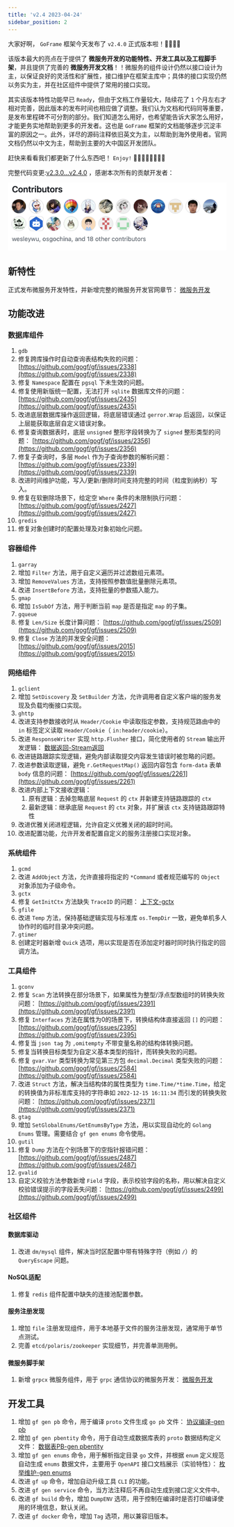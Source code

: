 ```yaml
---
title: 'v2.4 2023-04-24'
sidebar_position: 2
---
```


大家好啊， `GoFrame` 框架今天发布了 `v2.4.0` 正式版本啦！👏👏👏👏

该版本最大的亮点在于提供了 **微服务开发的功能特性、开发工具以及工程脚手架**，并且提供了完善的 **微服务开发文档**！！微服务的组件设计仍然以接口设计为主，以保证良好的灵活性和扩展性，接口维护在框架主库中；具体的接口实现仍然以务实为主，并在社区组件中提供了常用的接口实现。

其实该版本特性功能早已 `Ready`，但由于文档工作量较大，陆续花了 `1` 个月左右才相对完善，因此版本的发布时间也相应做了调整。我们认为文档和代码同等重要，是发布里程碑不可分割的部分。我们知道怎么用好，也希望能告诉大家怎么用好，才能更务实地帮助到更多的开发者。这也是 `GoFrame` 框架的文档能够逐步沉淀丰富的原因之一。此外，详尽的源码注释依旧英文为主，以帮助到海外使用者。官网文档仍然以中文为主，帮助到主要的大中国区开发团队。

赶快来看看我们都更新了什么东西吧！ `Enjoy!` 🍺🍺🍺🍺🍺🍺🍺🍺

完整代码变更:[v2.3.0...v2.4.0](https://github.com/gogf/gf/compare/v2.3.0...v2.4.0) ，感谢本次所有的贡献开发者：

[![](/markdown/9c63586b568a8e84872c67b58aa9e559.png)](https://github.com/gogf/gf/releases/tag/v2.4.0)

## 新特性

正式发布微服务开发特性，并新增完整的微服务开发官网章节： [微服务开发](/docs/微服务开发)

## 功能改进

### 数据库组件

1. `gdb`
1. 修复跨库操作时自动查询表结构失败的问题： [https://github.com/gogf/gf/issues/2338](https://github.com/gogf/gf/issues/2338)
2. 修复 `Namespace` 配置在 `pgsql` 下未生效的问题。
3. 修复使用新版统一配置，无法打开 `sqlite` 数据库文件的问题： [https://github.com/gogf/gf/issues/2435](https://github.com/gogf/gf/issues/2435)
4. 改进底层数据库操作返回逻辑，将底层错误通过 `gerror.Wrap` 后返回，以保证上层能获取底层自定义错误对象。
5. 修复查询数据表时，底层 `unsigned` 整形字段转换为了 `signed` 整形类型的问题： [https://github.com/gogf/gf/issues/2356](https://github.com/gogf/gf/issues/2356)
6. 修复子查询时，多层 `Model` 作为子查询参数的解析问题： [https://github.com/gogf/gf/issues/2339](https://github.com/gogf/gf/issues/2339)
7. 改进时间维护功能，写入/更新/删除时间支持完整的时间（粒度到纳秒）写入。
8. 修复在软删除场景下，给定空 `Where` 条件的未限制执行问题： [https://github.com/gogf/gf/issues/2427](https://github.com/gogf/gf/issues/2427)
2. `gredis`
1. 修复对象创建时的配置处理及对象初始化问题。

### 容器组件

1. `garray`
1. 增加 `Filter` 方法，用于自定义遍历并过滤数组元素项。
2. 增加 `RemoveValues` 方法，支持按照参数值批量删除元素项。
3. 改进 `InsertBefore` 方法，支持批量的参数插入能力。
2. `gmap`
1. 增加 `IsSubOf` 方法，用于判断当前 `map` 是否是指定 `map` 的子集。
3. `gqueue`
1. 修复 `Len/Size` 长度计算问题： [https://github.com/gogf/gf/issues/2509](https://github.com/gogf/gf/issues/2509)
2. 修复 `Close` 方法的并发安全问题： [https://github.com/gogf/gf/issues/2015](https://github.com/gogf/gf/issues/2015)

### 网络组件

1. `gclient`
1. 增加 `SetDiscovery` 及 `SetBuilder` 方法，允许调用者自定义客户端的服务发现及负载均衡接口实现。
2. `ghttp`
1. 改进支持参数接收时从 `Header/Cookie` 中读取指定参数，支持规范路由中的 `in` 标签定义读取 `Header/Cookie`（ `in:header/cookie`）。
2. 改进 `ResponseWriter` 实现 `http.Flusher` 接口，简化使用者的 `Stream` 输出开发逻辑： [数据返回-Stream返回](/docs/WEB服务开发/数据返回/数据返回-Stream返回)
3. 改进链路跟踪实现逻辑，避免内部读取提交内容发生错误时被忽略的问题。
4. 改进参数读取逻辑，避免 `r.GetRequestMap()` 返回内容包含 `form-data` 表单 `body` 信息的问题： [https://github.com/gogf/gf/issues/2261](https://github.com/gogf/gf/issues/2261)
5. 改进内部上下文接收逻辑：
      1. 原有逻辑：去掉忽略底层 `Request` 的 `ctx` 并新建支持链路跟踪的 `ctx`
      2. 最新逻辑：继承底层 `Request` 的 `ctx` 对象，并扩展该 `ctx` 支持链路跟踪特性
6. 改进优雅关闭进程逻辑，允许自定义优雅关闭的超时时间。
7. 改进配置功能，允许开发者配置自定义的服务注册接口实现对象。

### 系统组件

1. `gcmd`
1. 改进 `AddObject` 方法，允许直接将指定的 `*Command` 或者规范编写的 `Object` 对象添加为子级命令。
2. `gctx`
1. 修复 `GetInitCtx` 方法缺失 `TraceID` 的问题： [上下文-gctx](/docs/组件列表/系统相关/上下文-gctx)
3. `gfile`
1. 改进 `Temp` 方法，保持基础逻辑实现与标准库 `os.TempDir` 一致，避免单机多人协作时的临时目录冲突问题。
4. `gtimer`
1. 创建定时器新增 `Quick` 选项，用以实现是否在添加定时器时同时执行指定的回调方法。

### 工具组件

1. `gconv`
1. 修复 `Scan` 方法转换在部分场景下，如果属性为整型/浮点型数组时的转换失败问题： [https://github.com/gogf/gf/issues/2391](https://github.com/gogf/gf/issues/2391)
2. 修复 `Interfaces` 方法在属性为0的场景下，转换结构体直接返回 `[]` 的问题： [https://github.com/gogf/gf/issues/2395](https://github.com/gogf/gf/issues/2395)
3. 修复当 `json tag` 为 `,omitempty` 不带变量名称的结构体转换问题。
4. 修复当转换目标类型为自定义基本类型的指针，而转换失败的问题。
5. 修复 `gvar.Var` 类型转换为常见第三方包 `decimal.Decimal` 类型失败的问题： [https://github.com/gogf/gf/issues/2584](https://github.com/gogf/gf/issues/2584)
6. 改进 `Struct` 方法，解决当结构体的属性类型为 `time.Time/*time.Time`，给定的转换值为非标准库支持的字符串如 `2022-12-15 16:11:34` 而引发的转换失败问题： [https://github.com/gogf/gf/issues/2371](https://github.com/gogf/gf/issues/2371)
2. `gtag`
1. 增加 `SetGlobalEnums/GetEnumsByType` 方法，用以实现自动化的 `Golang Enums` 管理。需要结合 `gf gen enums` 命令使用。
3. `gutil`
1. 修复 `Dump` 方法在个别场景下的空指针报错问题： [https://github.com/gogf/gf/issues/2487](https://github.com/gogf/gf/issues/2487)
4. `gvalid`
1. 自定义校验方法参数新增 `Field` 字段，表示校验字段的名称，用以解决自定义校验错误提示的字段丢失问题： [https://github.com/gogf/gf/issues/2499](https://github.com/gogf/gf/issues/2499)

### 社区组件

#### 数据库驱动

1. 改进 `dm/mysql` 组件，解决当时区配置中带有特殊字符（例如 `/`）的 `QueryEscape` 问题。

#### NoSQL适配

1. 修复 `redis` 组件配置中缺失的连接池配置参数。

#### 服务注册发现

1. 增加 `file` 注册发现组件，用于本地基于文件的服务注册发现，通常用于单节点测试。
2. 完善 `etcd/polaris/zookeeper` 实现细节，并完善单测用例。

#### 微服务脚手架

1. 新增 `grpcx` 微服务组件，用于 `grpc` 通信协议的微服务开发： [微服务开发](/docs/微服务开发)

## 开发工具

1. 增加 `gf gen pb` 命令，用于编译 `proto` 文件生成 `go pb` 文件： [协议编译-gen pb](/docs/开发工具/代码生成-gen/协议编译-gen%20pb)
2. 增加 `gf gen pbentity` 命令，用于自动生成数据库表的 `proto` 数据结构定义文件： [数据表PB-gen pbentity](/docs/开发工具/代码生成-gen/数据表PB-gen%20pbentity)
3. 增加 `gf gen enums` 命令，用于解析指定目录 `go` 文件，并根据 `enum` 定义规范自动生成 `enums` 数据文件，主要用于 `OpenAPI` 接口文档展示（实验特性）： [枚举维护-gen enums](/docs/开发工具/代码生成-gen/枚举维护-gen%20enums)
4. 改进 `gf up` 命令，增加自动升级工具 `CLI` 的功能。
5. 改进 `gf gen service` 命令，当方法注释后不再自动生成到接口定义文件中。
6. 改进 `gf build` 命令，增加 `DumpENV` 选项，用于控制在编译时是否打印编译使用的环境信息，默认关闭。
7. 改进 `gf docker` 命令，增加 `Tag` 选项，用以兼容旧版本。